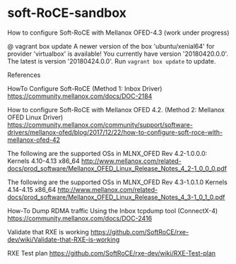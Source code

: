 # soft-RoCE-sandbox
How to configure Soft-RoCE with Mellanox OFED-4.3 (work under progress)


@ vagrant box update
A newer version of the box 'ubuntu/xenial64' for provider 'virtualbox' is
available! You currently have version '20180420.0.0'. The latest is version
'20180424.0.0'. Run `vagrant box update` to update.

References
 
HowTo Configure Soft-RoCE (Method 1: Inbox Driver)  
https://community.mellanox.com/docs/DOC-2184

How to configure Soft-RoCE with Mellanox OFED 4.2. (Method 2: Mellanox OFED Linux Driver)
https://community.mellanox.com/community/support/software-drivers/mellanox-ofed/blog/2017/12/22/how-to-configure-soft-roce-with-mellanox-ofed-42


The following are the supported OSs in MLNX_OFED Rev 4.2-1.0.0.0: 
Kernels 4.10-4.13 x86_64 
http://www.mellanox.com/related-docs/prod_software/Mellanox_OFED_Linux_Release_Notes_4_2-1_0_0_0.pdf

The following are the supported OSs in MLNX_OFED Rev 4.3-1.0.1.0
Kernels 4.14-4.15  x86_64
http://www.mellanox.com/related-docs/prod_software/Mellanox_OFED_Linux_Release_Notes_4_3-1_0_1_0.pdf

How-To Dump RDMA traffic Using the Inbox tcpdump tool (ConnectX-4)
https://community.mellanox.com/docs/DOC-2416

Validate that RXE is working
https://github.com/SoftRoCE/rxe-dev/wiki/Validate-that-RXE-is-working

RXE Test plan
https://github.com/SoftRoCE/rxe-dev/wiki/RXE-Test-plan

